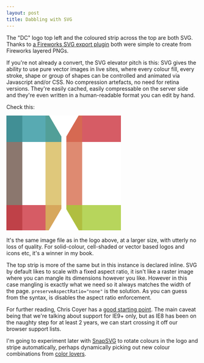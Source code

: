 ```yaml
---
layout: post
title: Dabbling with SVG
---
```


The "DC" logo top left and the coloured strip across the top are both SVG. Thanks to <a href="http://fireworks.abeall.com">a Fireworks SVG export plugin</a> both were simple to create from Fireworks layered PNGs.

If you're not already a convert, the SVG elevator pitch is this: SVG gives the ability to use pure vector images in live sites, where every colour fill, every stroke, shape or group of shapes can be controlled and animated via Javascript and/or CSS. No compression artefacts, no need for retina versions. They're easily cached, easily compressable on the server side and they're even written in a human-readable format you can edit by hand.

Check this:

<img src="/assets/images/dc.svg" width="300" height="300" />

It's the same image file as in the logo above, at a larger size, with utterly no loss of quality. For solid-colour, cell-shaded or vector based logos and icons etc, it's a winner in my book.

The top strip is more of the same but in this instance is declared inline. SVG by default likes to scale with a fixed aspect ratio, it isn't like a raster image where you can mangle its dimensions however you like. However in this case mangling is exactly what we need so it always matches the width of the page. <code>preserveAspectRatio="none"</code> is the solution. As you can guess from the syntax, is disables the aspect ratio enforcement.

For further reading, Chris Coyer has a <a href="http://css-tricks.com/using-svg/">good starting point</a>. The main caveat being that we're talking about support for IE9+ only, but as IE8 has been on the naughty step for at least 2 years, we can start crossing it off our browser support lists.

I'm going to experiment later with <a href="http://snapsvg.io/">SnapSVG</a> to rotate colours in the logo and stripe automatically, perhaps dynamically picking out new colour combinations from <a href="http://www.colourlovers.com/">color lovers</a>.
